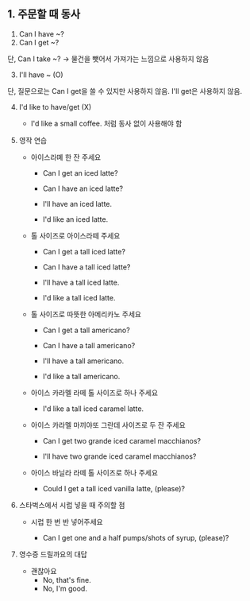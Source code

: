 ## 1. 주문할 때 동사

1. Can I have ~?
2. Can I get ~?

단, Can I take ~? -> 물건을 뺏어서 가져가는 느낌으로 사용하지 않음

3. I'll have ~ (O)

단,  질문으로는 Can I get을 쓸 수 있지만 사용하지 않음. I'll get은 사용하지 않음.

4. I'd like to have/get (X)

    - I'd like a small coffee. 처럼 동사 없이 사용해야 함

5. 영작 연습

    - 아이스라뗴 한 잔 주세요

        - Can I get an iced latte?

        - Can I have an iced latte?

        - I'll have an iced latte.

        - I'd like an iced latte.

    - 톨 사이즈로 아이스라떼 주세요

        - Can I get a tall iced latte?

        - Can I have a tall iced latte?

        - I'll have a tall iced latte.

        - I'd like a tall iced latte.

    - 톨 사이즈로 따뜻한 아메리카노 주세요

        - Can I get a tall americano?

        - Can I have a tall americano?

        - I'll have a tall americano.

        - I'd like a tall americano.

    - 아이스 카라멜 라떼 톨 사이즈로 하나 주세요

        - I'd like a tall iced caramel latte.
        
    - 아이스 카라멜 마끼야또 그란데 사이즈로 두 잔 주세요

        - Can I get two grande iced caramel macchianos?

        - I'll have two grande iced caramel macchianos?
        
    - 아이스 바닐라 라떼 톨 사이즈로 하나 주세요

        - Could I get a tall iced vanilla latte, (please)?

6. 스타벅스에서 시럽 넣을 때 주의할 점 

    - 시럽 한 번 반 넣어주세요

        - Can I get one and a half pumps/shots of syrup, (please)?

7. 영수증 드릴까요의 대답

    - 괜찮아요
        - No, that's fine.
        - No, I'm good.
        